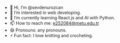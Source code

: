 - 👋 Hi, I’m @sevdenurozcan
- 👀 I’m interested in web developing.
- 🌱 I’m currently learning React.js and AI with Python. 
- 📫 How to reach me: e252084@metu.edu.tr
- 😄 Pronouns: any pronouns.
- ⚡ Fun fact: I love knitting and crocheting.

<!---
sevdenurozcan/sevdenurozcan is a ✨ special ✨ repository because its `README.md` (this file) appears on your GitHub profile.
You can click the Preview link to take a look at your changes.
--->
